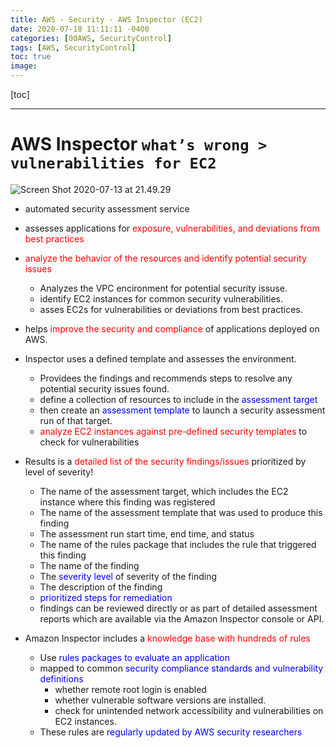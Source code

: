 ```yaml
---
title: AWS - Security - AWS Inspector (EC2)
date: 2020-07-18 11:11:11 -0400
categories: [00AWS, SecurityControl]
tags: [AWS, SecurityControl]
toc: true
image:
---
```


[toc]

---

# AWS Inspector `what’s wrong > vulnerabilities for EC2`

![Screen Shot 2020-07-13 at 21.49.29](https://i.imgur.com/rYTKcT6.png)

- automated security assessment service
- assesses applications for <font color=red> exposure, vulnerabilities, and deviations from best practices </font>

- <font color=red> analyze the behavior of the resources and identify potential security issues </font>
  - Analyzes the VPC encironment for potential security issuse.
  - identify EC2 instances for common security vulnerabilities.
  - asses EC2s for vulnerabilities or deviations from best practices. 

- helps <font color=red> improve the security and compliance </font> of applications deployed on AWS.

- Inspector uses a defined template and assesses the environment. 
  - Providees the findings and recommends steps to resolve any potential security issues found.
  - define a collection of resources to include in the <font color=blue> assessment target </font> 
  - then create an <font color=blue> assessment template </font> to launch a security assessment run of that target.
  - <font color=red> analyze EC2 instances against pre-defined security templates </font> to check for vulnerabilities

- Results is a <font color=red> detailed list of the security findings/issues </font> prioritized by level of severity!
  - The name of the assessment target, which includes the EC2 instance where this finding was registered
  - The name of the assessment template that was used to produce this finding
  - The assessment run start time, end time, and status
  - The name of the rules package that includes the rule that triggered this finding
  - The name of the finding
  - The <font color=blue> severity level </font> of severity of the finding
  - The description of the finding
  - <font color=blue> prioritized steps for remediation  </font> 
  - findings can be reviewed directly or as part of detailed assessment reports which are available via the Amazon Inspector console or API.

- Amazon Inspector includes a <font color=red> knowledge base with hundreds of rules </font>
  - Use <font color=blue> rules packages to evaluate an application </font>
  - mapped to common <font color=blue> security compliance standards and vulnerability definitions </font>
    - whether remote root login is enabled
    - whether vulnerable software versions are installed.
    - check for unintended network accessibility and vulnerabilities on EC2 instances.
  - These rules are <font color=blue> regularly updated by AWS security researchers </font>
